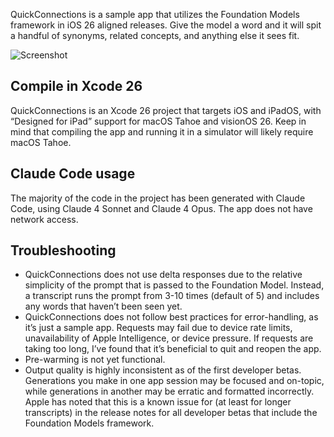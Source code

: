 QuickConnections is a sample app that utilizes the Foundation Models framework in iOS 26 aligned releases. Give the model a word and it will spit a handful of synonyms, related concepts, and anything else it sees fit.  
  
  ![Screenshot](https://github.com/user-attachments/assets/9e6500f9-2496-46c9-a80d-b6dc9c3dd0c3)

  
## **Compile in Xcode 26**  
QuickConnections is an Xcode 26 project that targets iOS and iPadOS, with “Designed for iPad” support for macOS Tahoe and visionOS 26. Keep in mind that compiling the app and running it in a simulator will likely require macOS Tahoe.  
  
## **Claude Code usage**  
The majority of the code in the project has been generated with Claude Code, using Claude 4 Sonnet and Claude 4 Opus. The app does not have network access.  
  
## **Troubleshooting**  
* QuickConnections does not use delta responses due to the relative simplicity of the prompt that is passed to the Foundation Model. Instead, a transcript runs the prompt from 3-10 times (default of 5) and includes any words that haven’t been seen yet.  
* QuickConnections does not follow best practices for error-handling, as it’s just a sample app. Requests may fail due to device rate limits, unavailability of Apple Intelligence, or device pressure. If requests are taking too long, I’ve found that it’s beneficial to quit and reopen the app.  
* Pre-warming is not yet functional.  
* Output quality is highly inconsistent as of the first developer betas. Generations you make in one app session may be focused and on-topic, while generations in another may be erratic and formatted incorrectly. Apple has noted that this is a known issue for (at least for longer transcripts) in the release notes for all developer betas that include the Foundation Models framework.  
